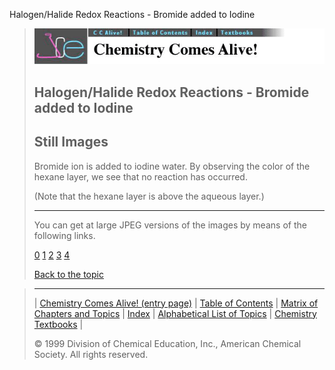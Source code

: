





 Halogen/Halide Redox Reactions - Bromide added to Iodine
 



> ![Chemistry Comes Alive!](ccahead.gif)
> 
> 
> 
> 
> 
> 
> 
> 
> 
> ## Halogen/Halide Redox Reactions - Bromide added to Iodine
> 
> 
> 
> 
> ## Still Images
> 
> 
> 
> 
> 
> 
> 
> 
> 
>  Bromide ion is added to iodine water. By observing the color of
the hexane layer, we see that no reaction has occurred.
>  
> 
> 
> 
>  (Note that the hexane layer is above the aqueous layer.)
>  
> 
> 
> 
> 
> 
> 
> ---
> 
> 
>  You can get at large JPEG versions of the images by means of the following links.
>    
> 
> 
> [0](../../STILLS/HALOGEN/HALOGN7/64JPG48/0.JPG) 
> [1](../../STILLS/HALOGEN/HALOGN7/64JPG48/1.JPG) 
> [2](../../STILLS/HALOGEN/HALOGN7/64JPG48/2.JPG) 
> [3](../../STILLS/HALOGEN/HALOGN7/64JPG48/3.JPG) 
> [4](../../STILLS/HALOGEN/HALOGN7/64JPG48/4.JPG) 
> 
> 
> 
> 
> [Back to the topic](../../MAIN/HALOGEN/PAGE1.HTM)



> ---
> 
> 
>  |
>  [Chemistry Comes Alive! (entry page)](../../INDEX.HTM) 
>  |
>  [Table of Contents](../../CONTENTS.HTM) 
>  |
>  [Matrix of Chapters and Topics](../../MATRIX.HTM) 
>  |
>  [Index](../../WORDS.HTM) 
>  |
>  [Alphabetical List of Topics](../../ALPHATOP.HTM) 
>  |
>  [Chemistry Textbooks](../../BOOKS.HTM) 
>  |
>  
>  © 1999 Division of Chemical Education, Inc.,
American Chemical Society. All rights reserved.





